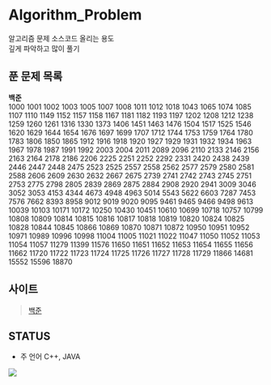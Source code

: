 # Algorithm_Problem

알고리즘 문제 소스코드 올리는 용도</br>
깊게 파악하고 많이 풀기

## 푼 문제 목록
<b>백준</b><br/>
1000 1001 1002 1003 1005 1007 1008 1011 1012 1018 1043 1065 1074 1085 1107 1110 1149 1152 1157 1158 1167 1181 1182 1193 1197 1202 1208 1212 1238 1259 1260 1261 1316 1330 1373 1406 1451 1463 1476 1504 1517 1525 1546 1620 1629 1644 1654 1676 1697 1699 1707 1712 1744 1753 1759 1764 1780 1783 1806 1850 1865 1912 1916 1918 1920 1927 1929 1931 1932 1934 1963 1967 1978 1987 1991 1992 2003 2004 2011 2089 2096 2110 2133 2146 2156 2163 2164 2178 2186 2206 2225 2251 2252 2292 2331 2420 2438 2439 2446 2447 2448 2475 2523 2525 2557 2558 2562 2577 2579 2580 2581 2588 2606 2609 2630 2632 2667 2675 2739 2741 2742 2743 2745 2751 2753 2775 2798 2805 2839 2869 2875 2884 2908 2920 2941 3009 3046 3052 3053 4153 4344 4673 4948 4963 5014 5543 5622 6603 7287 7453 7576 7662 8393 8958 9012 9019 9020 9095 9461 9465 9466 9498 9613 10039 10103 10171 10172 10250 10430 10451 10610 10699 10718 10757 10799 10808 10809 10814 10815 10816 10817 10818 10819 10820 10824 10825 10828 10844 10845 10866 10869 10870 10871 10872 10950 10951 10952 10971 10989 10996 10998 11004 11005 11021 11022 11047 11050 11052 11053 11054 11057 11279 11399 11576 11650 11651 11652 11653 11654 11655 11656 11662 11720 11722 11723 11724 11725 11726 11727 11728 11729 11866 14681 15552 15596 18870
## 사이트
> <a href="https://www.acmicpc.net/">백준</a>

## STATUS
* 주 언어 C++, JAVA
<img src="http://mazassumnida.wtf/api/v2/generate_badge?boj=ldb0820">
